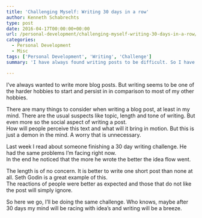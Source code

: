 ```yaml
---
title: 'Challenging Myself: Writing 30 days in a row'
author: Kenneth Schabrechts
type: post
date: 2016-04-17T00:00:00+00:00
url: /personal-development/challenging-myself-writing-30-days-in-a-row/
categories:
  - Personal Development
  - Misc
tags: ['Personal Development', 'Writing', 'Challenge']
summary: 'I have always found writing posts to be difficult. So I have taken up a challenge. Which one and what does it mean? Read the post to learn more.'

---
```

I’ve always wanted to write more blog posts. But writing seems to be one of the harder hobbies to start and persist in in comparison to most of my other hobbies.

There are many things to consider when writing a blog post, at least in my mind. There are the usual suspects like topic, length and tone of writing. But even more so the social aspect of writing a post.  
How will people perceive this text and what will it bring in motion. But this is just a demon in the mind. A worry that is unnecessary.

Last week I read about someone finishing a 30 day writing challenge. He had the same problems I’m facing right now.  
In the end he noticed that the more he wrote the better the idea flow went.  

The length is of no concern. It is better to write one short post than none at all. Seth Godin is a great example of this.  
The reactions of people were better as expected and those that do not like the post will simply ignore.

So here we go, I’ll be doing the same challenge. Who knows, maybe after 30 days my mind will be racing with idea’s and writing will be a breeze.